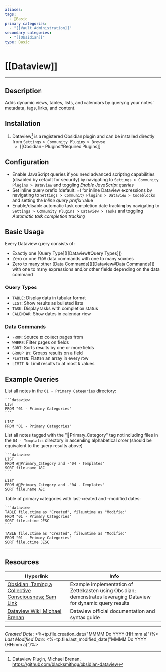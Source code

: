 ```yaml
---
aliases:
tags:
  - 📝Basic
primary categories:
  - "[[Vault Administration]]"
secondary categories:
  - "[[Obsidian]]"
type: Basic
---
```

# [[Dataview]]

***

## Description

Adds dynamic views, tables, lists, and calendars by querying your notes' metadata, tags, links, and content.

## Installation

1. Dataview[^1] is a registered Obsidian plugin and can be installed directly from `Settings > Community Plugins > Browse`
	* [[Obsidian - Plugins#Required Plugins]]

## Configuration

* Enable JavaScript queries if you need advanced scripting capabilities (disabled by default for security) by navigating to `Settings > Community Plugins > Dataview` and toggling *Enable JavaScript queries*
* Set inline query prefix (default: =) for inline Dataview expressions by navigating to `Settings > Community Plugins > Dataview > Codeblocks` and setting the *Inline query prefix* value
* Enable/disable automatic task completion date tracking by navigating to `Settings > Community Plugins > Dataview > Tasks` and toggling *Automatic task completion tracking*

## Basic Usage

Every Dataview query consists of:
* Exactly one [Query Type]([[Dataview#Query Types]])
* Zero or one `FROM` data commands with one to many sources
* Zero to many other [Data Commands]([[Dataview#Data Commands]]) with one to many expressions and/or other fields depending on the data command

### Query Types

* `TABLE`: Display data in tabular format
* `LIST`: Show results as bulleted lists
* `TASK`: Display tasks with completion status
* `CALENDAR`: Show dates in calendar view

### Data Commands

* `FROM`: Source to collect pages from
* `WHERE`: Filter pages on fields
* `SORT`: Sorts results by one or more fields
* `GROUP BY`: Groups results on a field
* `FLATTEN`: Flatten an array in every row
* `LIMIT N`: Limit results to at most `N` values

## Example Queries

List all notes in the `01 - Primary Categories` directory:

````
```dataview
LIST
FROM "01 - Primary Categories" 
```
````

```dataview
LIST
FROM "01 - Primary Categories" 
```

List all notes tagged with the "🥇Primary_Category" tag not including files in the `04 - Templates` directory in ascending alphabetical order (should be equivalent to the query results above):

````
```dataview
LIST
FROM #🥇Primary_Category and -"04 - Templates"
SORT file.name ASC
```
````

```dataview
LIST
FROM #🥇Primary_Category and -"04 - Templates"
SORT file.name ASC
```

Table of primary categories with last-created and -modified dates:

````
```dataview
TABLE file.ctime as "Created", file.mtime as "Modified"
FROM "01 - Primary Categories"
SORT file.ctime DESC
```
````

```dataview
TABLE file.ctime as "Created", file.mtime as "Modified"
FROM "01 - Primary Categories"
SORT file.ctime DESC
```

***

## Resources

| Hyperlink                                                                                                                       | Info                                                                                                              |
| ------------------------------------------------------------------------------------------------------------------------------- | ----------------------------------------------------------------------------------------------------------------- |
| [Obsidian, Taming a Collective Consciousness; Sam Link](https://trustedsec.com/blog/obsidian-taming-a-collective-consciousness) | Example implementation of Zettelkasten using Obsidian; demonstrates leveraging Dataview for dynamic query results |
| [Dataview Wiki, Michael Brenan](https://blacksmithgu.github.io/obsidian-dataview/)                                              | Dataview official documentation and syntax guide                                                                  |

[^1]: Dataview Plugin, Michael Brenan, https://github.com/blacksmithgu/obsidian-dataview

***

*Created Date*: <%+tp.file.creation_date("MMMM Do YYYY (HH:mm a)")%>  
*Last Modified Date*: <%+tp.file.last_modified_date("MMMM Do YYYY (HH:mm a)")%>
